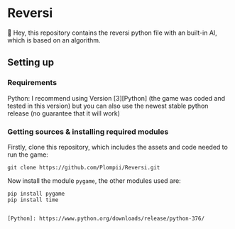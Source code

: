 # Reversi
:wave: Hey, this repository contains the reversi python file with an built-in AI, which is based on an algorithm.
## Setting up
### Requirements
Python:
I recommend using Version [3][Python] (the game was coded and tested in this version)
but you can also use the newest stable python release (no guarantee that it will work)


### Getting sources & installing required modules
Firstly, clone this repository, which includes the assets and code needed to run the game:
```
git clone https://github.com/Plompii/Reversi.git
```
Now install the module `pygame`, the other modules used are:
```
pip install pygame
pip install time


[Python]: https://www.python.org/downloads/release/python-376/

